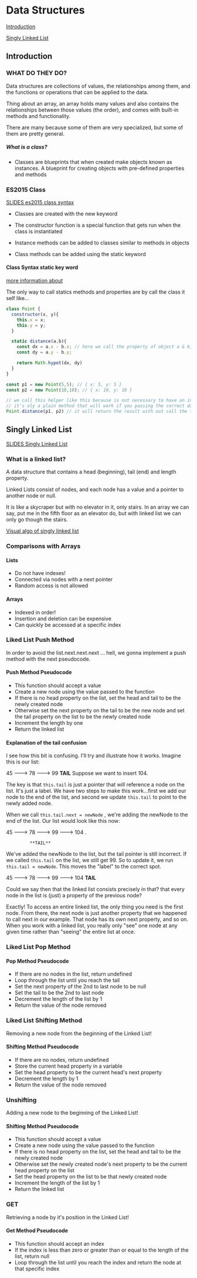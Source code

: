 # Data Structures

[Introduction](#introduction)

[Singly Linked List](#singly-linked-list)

## Introduction

### WHAT DO THEY DO?
Data structures are collections of values, the relationships among them, and the functions or operations that can be applied to the data.

Thing about an array, an array holds many values and also contains the relationships between those values (the order), and comes with built-in methods and functionality.

There are many because some of them are very specialized, but some of them are pretty general.

##### What is a class?

- Classes are blueprints that when created make objects known as instances. A blueprint for creating objects with pre-defined properties and methods
### ES2015 Class

[SLIDES es2015 class syntax](https://cs.slides.com/colt_steele/es2015-class-syntax)

- Classes are created with the new keyword

- The constructor function is a special function that gets run when the class is instantiated

- Instance methods can be added to classes similar to methods in objects

- Class methods can be added using the static keyword

#### Class Syntax static key word

[more information about](https://developer.mozilla.org/en-US/docs/Web/JavaScript/Reference/Classes/static)

The only way to call statics methods and properties are by call the class it self like...

``` js
class Point {
  constructor(x, y){
    this.x = x;
    this.y = y;
  }

  static distance(a,b){
    const dx = a.x - b.x; // here we call the property of object a & b, No matter what values was passed
    const dy = a.y - b.y;

    return Math.hypot(dx, dy)
  }
}

const p1 = new Point(5,5); // { x: 5, y: 5 }
const p2 = new Point(10,10); // { x: 10, y: 10 }

// we call this helper like this because is not necessary to have an instantiation,
// it's oly a plain method that will work if you passing the correct data.
Point.distance(p1, p2) // it will return the result with out call the this key word
```
## Singly Linked List

[SLIDES Singly Linked List](https://cs.slides.com/colt_steele/singly-linked-lists)

### What is a linked list?

A data structure that contains a head (beginning), tail (end) and length property.

Linked Lists consist of nodes, and each node has a value and a pointer to another node or null.

It is like a skycraper but with no elevator in it, only stairs. In an array we can say, put me in the fifth floor as an elevator do, but with linked list we can only go though the stairs.

[Visual algo of singly linked list](https://visualgo.net/en/list?slide=1)

### Comparisons with Arrays

#### Lists

- Do not have indexes!
- Connected via nodes with a next pointer
- Random access is not allowed

#### Arrays

- Indexed in order!
- Insertion and deletion can be expensive
- Can quickly be accessed at a specific index

### Liked List Push Method

In order to avoid the list.next.next.next ... hell, we gonna implement a push method with the next pseudocode.

#### Push Method Pseudocode
 
- This function should accept a value
- Create a new node using the value passed to the function
- If there is no head property on the list, set the head and tail to be the newly created node
- Otherwise set the next property on the tail to be the new node and set the tail property on the list to be the newly created node
- Increment the length by one
- Return the linked list

#### Explanation of the tail confusion

I see how this bit is confusing. I'll try and illustrate how it works. Imagine this is our list:

45 ---> 78 ---> 99
             **TAIL**
Suppose we want to insert 104.

The key is that `this.tail` is just a pointer that will reference a node on the list. It's just a label. We have two steps to make this work...first we add our node to the end of the list, and second we update `this.tail` to point to the newly added node.

When we call `this.tail.next = newNode` , we're adding the newNode to the end of the list. Our list would look like this now:

45 ---> 78 ---> 99 ---> 104 .

             **TAIL**
We've added the newNode to the list, but the tail pointer is still incorrect. If we called `this.tail` on the list, we still get 99. So to update it, we run `this.tail = newNode`. This moves the "label" to the correct spot.

45 ---> 78 ---> 99 ---> 104
                      **TAIL**

Could we say then that the linked list consists precisely in that? that every node in the list is (just) a property of the previous node?

Exactly! To access an entire linked list, the only thing you need is the first node.  From there, the next node is just another property that we happened to call next in our example.  That node has its own next property, and so on.  When you work with a linked list, you really only "see" one node at any given time rather than "seeing" the entire list at once.

### Liked List Pop Method

#### Pop Method Pseudocode

- If there are no nodes in the list, return undefined
- Loop through the list until you reach the tail
- Set the next property of the 2nd to last node to be null
- Set the tail to be the 2nd to last node
- Decrement the length of the list by 1
- Return the value of the node removed

### Liked List Shifting Method

Removing a new node from the beginning of the Linked List!

#### Shifting Method Pseudocode

- If there are no nodes, return undefined
- Store the current head property in a variable
- Set the head property to be the current head's next property
- Decrement the length by 1
- Return the value of the node removed

### Unshifting

Adding a new node to the beginning of the Linked List!

#### Shifting Method Pseudocode

- This function should accept a value
- Create a new node using the value passed to the function
- If there is no head property on the list, set the head and tail to be the newly created node
- Otherwise set the newly created node's next property to be the current head property on the list
- Set the head property on the list to be that newly created node
- Increment the length of the list by 1
- Return the linked list

### GET

Retrieving a node by it's position in the Linked List!

#### Get Method Pseudocode

- This function should accept an index
- If the index is less than zero or greater than or equal to the length of the list, return null
- Loop through the list until you reach the index and return the node at that specific index